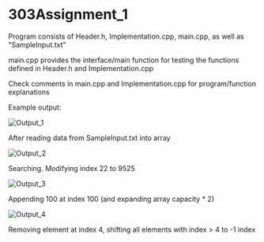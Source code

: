 # 303Assignment_1
Program consists of Header.h, Implementation.cpp, main.cpp, as well as "SampleInput.txt"

main.cpp provides the interface/main function for testing the functions defined in Header.h and Implementation.cpp

Check comments in main.cpp and Implementation.cpp for program/function explanations

Example output:


![Output_1](https://user-images.githubusercontent.com/90845996/192075738-cae61543-6129-4827-9daf-940a7726893f.png)

After reading data from SampleInput.txt into array

![Output_2](https://user-images.githubusercontent.com/90845996/192075739-ec168d28-33b8-4a13-84e8-b8939ddbd0b9.png)

Searching. Modifying index 22 to 9525

![Output_3](https://user-images.githubusercontent.com/90845996/192075742-bae899f3-0373-4197-a41c-49fc85945683.png)

Appending 100 at index 100 (and expanding array capacity * 2)

![Output_4](https://user-images.githubusercontent.com/90845996/192075744-471c32b0-f563-4a62-9543-2c90c8e2b94a.png)

Removing element at index 4, shifting all elements with index > 4 to -1 index

